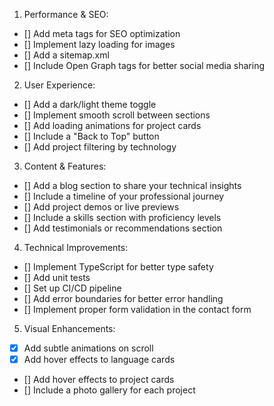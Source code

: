 1. Performance & SEO:
- [] Add meta tags for SEO optimization
- [] Implement lazy loading for images
- [] Add a sitemap.xml
- [] Include Open Graph tags for better social media sharing
2. User Experience:
- [] Add a dark/light theme toggle
- [] Implement smooth scroll between sections
- [] Add loading animations for project cards
- [] Include a "Back to Top" button
- [] Add project filtering by technology
3. Content & Features:
- [] Add a blog section to share your technical insights
- [] Include a timeline of your professional journey
- [] Add project demos or live previews
- [] Include a skills section with proficiency levels
- [] Add testimonials or recommendations section
4. Technical Improvements:
- [] Implement TypeScript for better type safety
- [] Add unit tests
- [] Set up CI/CD pipeline
- [] Add error boundaries for better error handling
- [] Implement proper form validation in the contact form
5. Visual Enhancements:
- [x] Add subtle animations on scroll
- [x] Add hover effects to language cards
- [] Add hover effects to project cards
- [] Include a photo gallery for each project